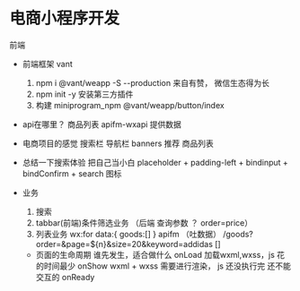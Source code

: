 # 电商小程序开发
  前端

- 前端框架 vant 
  1. npm i @vant/weapp -S --production 
  来自有赞， 微信生态得为长
  2. npm init -y 
  安装第三方插件 
  3. 构建
  miniprogram_npm 
  @vant/weapp/button/index

- api在哪里？
  商品列表 
  apifm-wxapi 提供数据 
  

- 电商项目的感觉
  搜索栏 
  导航栏
  banners 
  推荐 
  商品列表

- 总结一下搜索体验  把自己当小白
  placeholder + padding-left + bindinput + bindConfirm + search 图标
  

-  业务
   1. 搜索
   2. tabbar(前端)条件筛选业务 （后端 查询参数 ？ order=price）
   3. 列表业务 wx:for
    data:{
       goods:[]
   }
   apifm （吐数据）
   /goods?order=&page=${n}&size=20&keyword=addidas   []

   - 页面的生命周期
     谁先发生，适合做什么
     onLoad 加载wxml,wxss，js 花的时间最少
     onShow  wxml + wxss 需要进行渲染，  js 还没执行完   还不能交互的
     onReady 